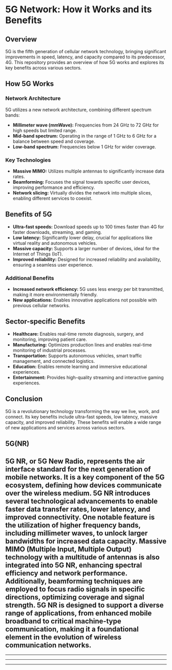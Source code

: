 # 5G Network: How it Works and its Benefits

## Overview

5G is the fifth generation of cellular network technology, bringing significant improvements in speed, latency, and capacity compared to its predecessor, 4G. This repository provides an overview of how 5G works and explores its key benefits across various sectors.

## How 5G Works

### Network Architecture

5G utilizes a new network architecture, combining different spectrum bands:

- **Millimeter wave (mmWave):** Frequencies from 24 GHz to 72 GHz for high speeds but limited range.
- **Mid-band spectrum:** Operating in the range of 1 GHz to 6 GHz for a balance between speed and coverage.
- **Low-band spectrum:** Frequencies below 1 GHz for wider coverage.

### Key Technologies

- **Massive MIMO:** Utilizes multiple antennas to significantly increase data rates.
- **Beamforming:** Focuses the signal towards specific user devices, improving performance and efficiency.
- **Network slicing:** Virtually divides the network into multiple slices, enabling different services to coexist.

## Benefits of 5G

- **Ultra-fast speeds:** Download speeds up to 100 times faster than 4G for faster downloads, streaming, and gaming.
- **Low latency:** Significantly lower delay, crucial for applications like virtual reality and autonomous vehicles.
- **Massive capacity:** Supports a larger number of devices, ideal for the Internet of Things (IoT).
- **Improved reliability:** Designed for increased reliability and availability, ensuring a seamless user experience.

### Additional Benefits

- **Increased network efficiency:** 5G uses less energy per bit transmitted, making it more environmentally friendly.
- **New applications:** Enables innovative applications not possible with previous cellular networks.

## Sector-specific Benefits

- **Healthcare:** Enables real-time remote diagnosis, surgery, and monitoring, improving patient care.
- **Manufacturing:** Optimizes production lines and enables real-time monitoring of industrial processes.
- **Transportation:** Supports autonomous vehicles, smart traffic management, and connected logistics.
- **Education:** Enables remote learning and immersive educational experiences.
- **Entertainment:** Provides high-quality streaming and interactive gaming experiences.

## Conclusion

5G is a revolutionary technology transforming the way we live, work, and connect. Its key benefits include ultra-fast speeds, low latency, massive capacity, and improved reliability. These benefits will enable a wide range of new applications and services across various sectors.

## 5G(NR)

5G NR, or 5G New Radio, represents the air interface standard for the next generation of mobile networks. It is a key component of the 5G ecosystem, defining how devices communicate over the wireless medium. 5G NR introduces several technological advancements to enable faster data transfer rates, lower latency, and improved connectivity. One notable feature is the utilization of higher frequency bands, including millimeter waves, to unlock larger bandwidths for increased data capacity. Massive MIMO (Multiple Input, Multiple Output) technology with a multitude of antennas is also integrated into 5G NR, enhancing spectral efficiency and network performance. Additionally, beamforming techniques are employed to focus radio signals in specific directions, optimizing coverage and signal strength. 5G NR is designed to support a diverse range of applications, from enhanced mobile broadband to critical machine-type communication, making it a foundational element in the evolution of wireless communication networks.
---
---
---
---

